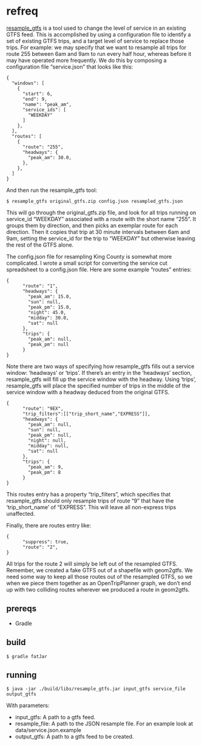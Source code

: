 # refreq

[resample_gtfs](https://github.com/conveyal/resample_gtfs) is a tool used to change the level of service in an existing GTFS feed. This is accomplished by using a configuration file to identify a set of existing GTFS trips, and a target level of service to replace those trips. For example: we may specify that we want to resample all trips for route 255 between 6am and 9am to run every half hour, whereas before it may have operated more frequently. We do this by composing a configuration file “service.json” that looks like this:

    {
      "windows": [
        {
          "start": 6, 
          "end": 9, 
          "name": "peak_am", 
          "service_ids": [
            "WEEKDAY"
          ]
        }, 
      ],
      "routes": [
        {
          "route": "255", 
          "headways": {
            "peak_am": 30.0, 
          }, 
        },
      ]
    }

And then run the resample_gtfs tool:

    $ resample_gtfs original_gtfs.zip config.json resampled_gtfs.json

This will go through the original_gtfs.zip file, and look for all trips running on service_id “WEEKDAY” associated with a route with the short name “255”. It groups them by direction, and then picks an exemplar route for each direction. Then it copies that trip at 30 minute intervals between 6am and 9am, setting the service_id for the trip to “WEEKDAY” but otherwise leaving the rest of the GTFS alone.

The config.json file for resampling King County is somewhat more complicated. I wrote a small script for converting the service cut spreadsheet to a config.json file. Here are some example “routes” entries:

    {
          "route": "1", 
          "headways": {
            "peak_am": 15.0, 
            "sun": null, 
            "peak_pm": 15.0, 
            "night": 45.0, 
            "midday": 30.0, 
            "sat": null
          }, 
          "trips": {
            "peak_am": null, 
            "peak_pm": null
          }
    }

Note there are two ways of specifying how resample_gtfs fills out a service window: ‘headways’ or ‘trips’. If there’s an entry in the ‘headways’ section, resample_gtfs will fill up the service window with the headway. Using ‘trips’, resample_gtfs will place the specified number of trips in the middle of the service window with a headway deduced from the original GTFS. 

    {
          "route": "9EX", 
          "trip_filters":[["trip_short_name","EXPRESS"]],
          "headways": {
            "peak_am": null, 
            "sun": null, 
            "peak_pm": null, 
            "night": null, 
            "midday": null, 
            "sat": null
          }, 
          "trips": {
            "peak_am": 9, 
            "peak_pm": 8
          }
    }

This routes entry has a property “trip_filters”, which specifies that resample_gtfs should only resample trips of route “9” that have the ‘trip_short_name’ of “EXPRESS”. This will leave all non-express trips unaffected.

Finally, there are routes entry like:

    {
          "suppress": true, 
          "route": "2", 
    }

All trips for the route 2 will simply be left out of the resampled GTFS. Remember, we created a fake GTFS out of a shapefile with geom2gtfs. We need some way to keep all those routes out of the resampled GTFS, so we when we piece them together as an OpenTripPlanner graph, we don’t end up with two colliding routes wherever we produced a route in geom2gtfs.

## prereqs

- Gradle

## build

    $ gradle fatJar
    
## running

    $ java -jar ./build/libs/resample_gtfs.jar input_gtfs service_file output_gtfs
    
With parameters:
- input_gtfs: A path to a gtfs feed.
- resample_file: A path to the JSON resample file. For an example look at data/service.json.example
- output_gtfs: A path to a gtfs feed to be created.